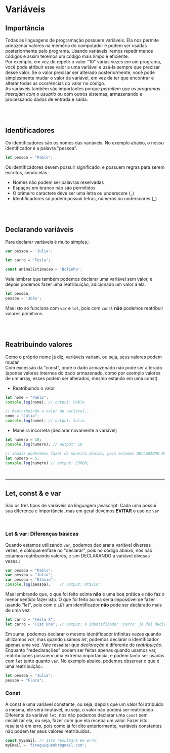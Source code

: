 # Variáveis

## Importância
Todas as linguagens de programação possuem variáveis. Ela nos permite armazenar valores na memória do computador e podem ser usadas posteriormente pelo programa. Usando variáveis iremos repetir menos códigos e assim teremos um código mais limpo e eficiente. </br>
Por exemplo, em vez de repetir o valor "10" várias vezes em um programa, você pode atribuir esse valor a uma variável e usá-la sempre que precisar desse valor. Se o valor precisar ser alterado posteriormente, você pode simplesmente mudar o valor da variável, em vez de ter que encontrar e alterar todas as ocorrências do valor no código. </br>
As variáveis também são importantes porque _permitem que os programas interajam com o usuário_ ou com outros sistemas, armazenando e processando dados de entrada e saída.

</br>
</br>

## Identificadores
Os identificadores são os nomes das variáveis. No exemplo abaixo, o nosso identificador é a palavra "pessoa".  
```js
let pessoa = "Pablo";
```
Os identificadores devem possuir significado, e possuem regras para serem escritos, sendo elas.: 
* Nomes não podem ser palavras reservadas
* Espaços em branco não são permitidos
* O primeiro caractere deve ser uma letra ou underscore (_)
* Identificadores só podem possuir letras, números ou underscores (_)

</br>
</br>

## Declarando variáveis
Para declarar variáveis é muito simples.:
```js
var pessoa = 'Julia';

let carro = 'Tesla';

const animalEstimacao = 'Bolinha';
```
Vale lembrar que também podemos declarar uma variável sem valor, e depois podemos fazer uma reatribuição, adicionado um valor a ela.
```js
let pessoa;
pessoa = 'João';
```
Mas isto só funciona com `var` e `let`, pois com `const` __não__ podemos reatribuir valores primitivos.

</br>
</br>

## Reatribuindo valores
Como o próprio nome já diz, variáveis variam, ou seja, seus valores podem mudar. </br>
Com excessão da "const", onde o dado armazenado não pode ser alterado (apenas valores internos do dado armazenado, como por exemplo valores de um array, esses podem ser alterados, mesmo estando em uma const). </br>

* Reatribuindo o valor
```js
let nome = "Pablo";
console.log(nome); // output: Pablo

// Reatribuindo o valor da variável.: 
nome = "Julia";
console.log(nome); // output: Julia
```
* Maneira incorreta (declarar novamente a variável)
```js
let numero = 10;
console.log(numero); // output: 10

// Jamais poderemos fazer da maneira abaixo, pois estamos DECLARANDO NOVAMENTE a variável, e não reatribuindo o valor.
let numero = 5;
console.log(numero) // output: ERROR;
```
</br>

________________________________________________________

## Let, const & e var
São os três tipos de variáveis da linguagem javascript. 
Cada uma possui sua diferença e importância, mas em geral devemos __EVITAR__ o uso de `var`

</br>

### Let & var: Diferenças básicas
Quando estamos utilizando `var`, podemos declarar a variável diversas vezes, e coloque enfâse no "declarar", pois no código abaixo, nós não estamos reatribuindo valores, e sim DECLARANDO a variável divesas vezes.:
```js
var pessoa = "Pablo";
var pessoa = "Julia"; 
var pessoa = "Otávio";
console.log(pessoa);    // output: Otávio;
```
Mas lembrando que, o que foi feito acima __não__ é uma boa prática e não faz o menor sentido fazer isto. O que foi feito acima seria impossível de fazer usando "let", pois com o `LET` um identificador __não__ pode ser declarado mais de uma vez.
```js
let carro = "Tesla X";
let carro = "Fiat Uno"; // output: o identificador 'carro' já foi declarado.  
```
Em suma, podemos declarar o mesmo identificador infinitas vezes quando utilizamos _var_, mas quando usamos _let_, podemos declarar o identificador apenas uma vez. 
Vale ressaltar que _declaração_ é diferente de _reatribuição_. Enquanto "redeclarações" podem ser feitas apenas quando usamos var, reatribuições possuem uma extrema importância, e podem tanto ser usadas com `let` tanto quanto `var`. No exemplo abaixo, podemos observar o que é uma reatribuição.:
```js
let pessoa = "Julia";
pessoa = "Flora";
```

### Const
A const é uma variável constante, ou seja, depois que um valor foi atribuido a mesma, ele será imutável, ou seja, o valor não poderá ser reatribuido.
Diferente da variável `let`, nós não podemos declarar uma `const` sem inicializar ela, ou seja, fazer com que ela receba um valor. Fazer isto resultará em erro, pois como já foi dito anteriormente, variáveis constantes não podem ter seus valores reatribuidos. 
```js
const myEmail; // Isto resultará em erro.
myEmail = 'fireguiquenbr@gmail.com';
```
